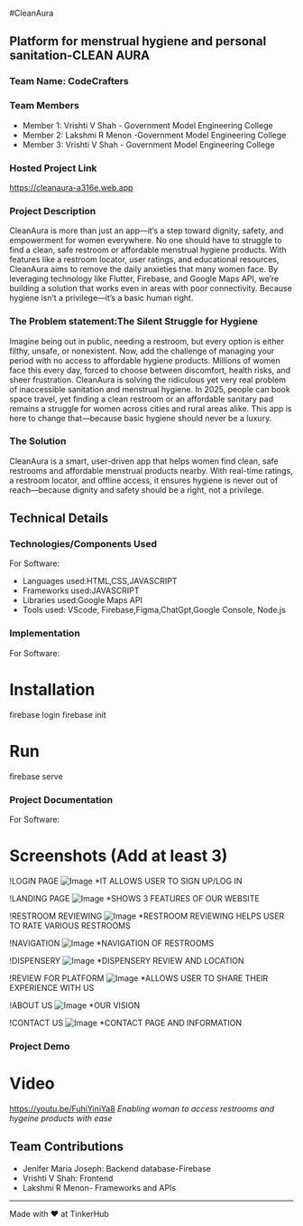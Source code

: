 #CleanAura
## Platform for menstrual hygiene and personal sanitation-CLEAN AURA
### Team Name: CodeCrafters


### Team Members
- Member 1: Vrishti V Shah - Government Model Engineering College
- Member 2: Lakshmi R Menon -Government Model Engineering College
- Member 3: Vrishti V Shah - Government Model Engineering College

### Hosted Project Link
https://cleanaura-a316e.web.app

### Project Description
CleanAura is more than just an app—it’s a step toward dignity, safety, and empowerment for women everywhere. No one should have to struggle to find a clean, safe restroom or affordable menstrual hygiene products. With features like a restroom locator, user ratings, and educational resources, CleanAura aims to remove the daily anxieties that many women face. By leveraging technology like Flutter, Firebase, and Google Maps API, we’re building a solution that works even in areas with poor connectivity. Because hygiene isn’t a privilege—it’s a basic human right.

### The Problem statement:The Silent Struggle for Hygiene

Imagine being out in public, needing a restroom, but every option is either filthy, unsafe, or nonexistent. Now, add the challenge of managing your period with no access to affordable hygiene products. Millions of women face this every day, forced to choose between discomfort, health risks, and sheer frustration.
CleanAura is solving the ridiculous yet very real problem of inaccessible sanitation and menstrual hygiene. In 2025, people can book space travel, yet finding a clean restroom or an affordable sanitary pad remains a struggle for women across cities and rural areas alike. This app is here to change that—because basic hygiene should never be a luxury.

### The Solution
CleanAura is a smart, user-driven app that helps women find clean, safe restrooms and affordable menstrual products nearby. With real-time ratings, a restroom locator, and offline access, it ensures hygiene is never out of reach—because dignity and safety should be a right, not a privilege.

## Technical Details
### Technologies/Components Used
For Software:
- Languages used:HTML,CSS,JAVASCRIPT
- Frameworks used:JAVASCRIPT
- Libraries used:Google Maps API 
- Tools used: VScode, Firebase,Figma,ChatGpt,Google Console, Node.js


### Implementation
For Software:
# Installation
firebase login
firebase init

# Run
 firebase serve

### Project Documentation
For Software:
# Screenshots (Add at least 3)
!LOGIN PAGE
![Image](https://github.com/user-attachments/assets/907694c5-0a35-4de6-af9c-b2bbd301c880)
*IT ALLOWS USER TO SIGN UP/LOG IN

!LANDING PAGE
![Image](https://github.com/user-attachments/assets/d7ae09ca-1faf-4506-9e35-bcd6f20394a5)
*SHOWS 3 FEATURES OF OUR WEBSITE

!RESTROOM REVIEWING
![Image](https://github.com/user-attachments/assets/9fa6b137-1964-4ebb-970c-7fcaf92333f7)
*RESTROOM REVIEWING HELPS USER TO RATE VARIOUS RESTROOMS 

!NAVIGATION
![Image](https://github.com/user-attachments/assets/4a44a686-1bf8-47af-8a6e-1273f2ba7721)
*NAVIGATION OF RESTROOMS

!DISPENSERY 
![Image](https://github.com/user-attachments/assets/0e16eebf-bea2-4355-9b7e-23d3d752052c)
*DISPENSERY REVIEW AND LOCATION

!REVIEW FOR PLATFORM
![Image](https://github.com/user-attachments/assets/f80e8ddd-505d-4a87-9dd8-a678c4a4bba2)
*ALLOWS USER TO SHARE THEIR EXPERIENCE WITH US

!ABOUT US
![Image](https://github.com/user-attachments/assets/f6644f24-3712-4ecd-aaa8-29d42e4c6106)
*OUR VISION

!CONTACT US
![Image](https://github.com/user-attachments/assets/8831972d-5058-4454-979d-18a3d8378cf5)
*CONTACT PAGE AND INFORMATION


### Project Demo
# Video
https://youtu.be/FuhiYiniYa8
*Enabling woman to access restrooms and hygeine products with ease*


## Team Contributions
- Jenifer Maria Joseph: Backend database-Firebase
- Vrishti V Shah: Frontend
- Lakshmi R Menon- Frameworks and APIs

---
Made with ❤️ at TinkerHub
